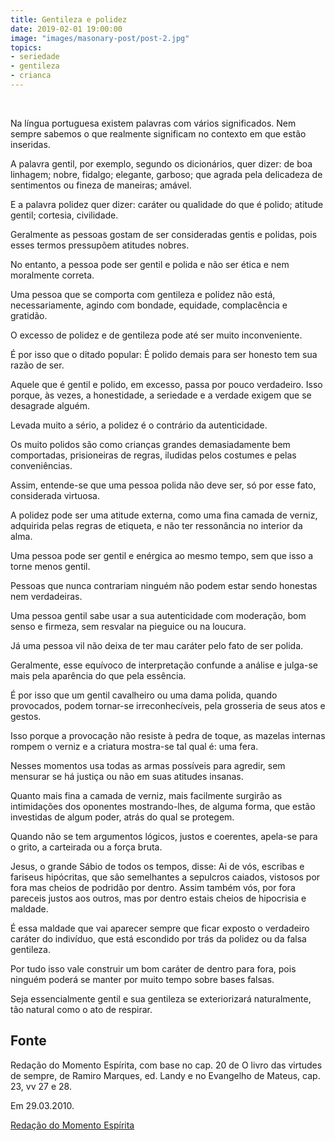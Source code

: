 ```yaml
---
title: Gentileza e polidez
date: 2019-02-01 19:00:00
image: "images/masonary-post/post-2.jpg"
topics: 
- seriedade
- gentileza
- crianca
---
```

 

Na língua portuguesa existem palavras com vários significados. Nem sempre
sabemos o que realmente significam no contexto em que estão inseridas.

A palavra gentil, por exemplo, segundo os dicionários, quer dizer: de boa
linhagem; nobre, fidalgo; elegante, garboso; que agrada pela delicadeza de
sentimentos ou fineza de maneiras; amável.

E a palavra polidez quer dizer: caráter ou qualidade do que é polido; atitude
gentil; cortesia, civilidade.

Geralmente as pessoas gostam de ser consideradas gentis e polidas, pois esses
termos pressupõem atitudes nobres.

No entanto, a pessoa pode ser gentil e polida e não ser ética e nem moralmente
correta.

Uma pessoa que se comporta com gentileza e polidez não está, necessariamente,
agindo com bondade, equidade, complacência e gratidão.

O excesso de polidez e de gentileza pode até ser muito inconveniente.

É por isso que o ditado popular: É polido demais para ser honesto tem sua razão
de ser.

Aquele que é gentil e polido, em excesso, passa por pouco verdadeiro. Isso
porque, às vezes, a honestidade, a seriedade e a verdade exigem que se
desagrade alguém.

Levada muito a sério, a polidez é o contrário da autenticidade.

Os muito polidos são como crianças grandes demasiadamente bem comportadas,
prisioneiras de regras, iludidas pelos costumes e pelas conveniências.

Assim, entende-se que uma pessoa polida não deve ser, só por esse fato,
considerada virtuosa.

A polidez pode ser uma atitude externa, como uma fina camada de verniz,
adquirida pelas regras de etiqueta, e não ter ressonância no interior da alma.

Uma pessoa pode ser gentil e enérgica ao mesmo tempo, sem que isso a torne
menos gentil.

Pessoas que nunca contrariam ninguém não podem estar sendo honestas nem
verdadeiras.

Uma pessoa gentil sabe usar a sua autenticidade com moderação, bom senso e
firmeza, sem resvalar na pieguice ou na loucura.

Já uma pessoa vil não deixa de ter mau caráter pelo fato de ser polida.

Geralmente, esse equívoco de interpretação confunde a análise e julga-se mais
pela aparência do que pela essência.

É por isso que um gentil cavalheiro ou uma dama polida, quando provocados,
podem tornar-se irreconhecíveis, pela grosseria de seus atos e gestos.

Isso porque a provocação não resiste à pedra de toque, as mazelas internas
rompem o verniz e a criatura mostra-se tal qual é: uma fera.

Nesses momentos usa todas as armas possíveis para agredir, sem mensurar se há
justiça ou não em suas atitudes insanas.

Quanto mais fina a camada de verniz, mais facilmente surgirão as intimidações
dos oponentes mostrando-lhes, de alguma forma, que estão investidas de algum
poder, atrás do qual se protegem.

Quando não se tem argumentos lógicos, justos e coerentes, apela-se para o
grito, a carteirada ou a força bruta.

Jesus, o grande Sábio de todos os tempos, disse: Ai de vós, escribas e fariseus
hipócritas, que são semelhantes a sepulcros caiados, vistosos por fora mas
cheios de podridão por dentro. Assim também vós, por fora pareceis justos aos
outros, mas por dentro estais cheios de hipocrisia e maldade.

É essa maldade que vai aparecer sempre que ficar exposto o verdadeiro caráter
do indivíduo, que está escondido por trás da polidez ou da falsa gentileza.

Por tudo isso vale construir um bom caráter de dentro para fora, pois ninguém
poderá se manter por muito tempo sobre bases falsas.

Seja essencialmente gentil e sua gentileza se exteriorizará naturalmente, tão
natural como o ato de respirar.

## Fonte
Redação do Momento Espírita, com base no cap. 20 de
O livro das virtudes de sempre, de Ramiro Marques,
ed. Landy e no Evangelho de Mateus, cap. 23, vv 27 e 28.

Em 29.03.2010.

[Redação do Momento Espírita](http://momento.com.br/pt/ler_texto.php?id=1130)
